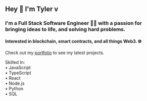## Hey 👋 I'm Tyler v
 
 ### I'm a Full Stack Software Engineer 👨‍💻 with a passion for bringing ideas to life, and solving hard problems. 
 #### Interested in blockchain, smart contracts, and all things Web3. 🌐
 
 Check out my [portfolio](https://tylerbroadway.dev) to see my latest projects.
 
 Skilled In: <br />
 • JavaScript <br />
 • TypeScript <br />
 • React <br />
 • Node.js <br />
 • Python <br />
 • SQL

<!--
**tylerbroadway/tylerbroadway** is a ✨ _special_ ✨ repository because its `README.md` (this file) appears on your GitHub profile.

Here are some ideas to get you started:

- 🔭 I’m currently working on ...
- 🌱 I’m currently learning ...
- 👯 I’m looking to collaborate on ...
- 🤔 I’m looking for help with ...
- 💬 Ask me about ...
- 📫 How to reach me: ...
- 😄 Pronouns: ...
- ⚡ Fun fact: ...
-->
